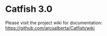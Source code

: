 # Catfish 3.0
Please visit the project wiki for documentation: https://github.com/arcualberta/Catfish/wiki


   
   
   
  



